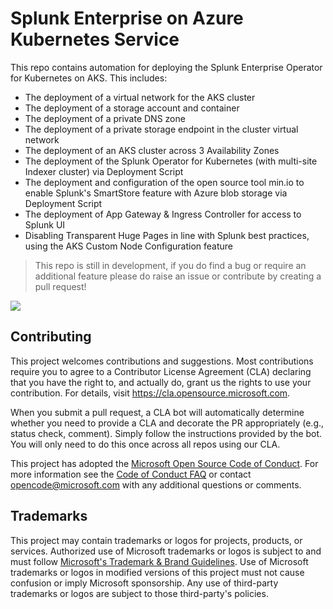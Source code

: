 # Splunk Enterprise on Azure Kubernetes Service

This repo contains automation for deploying the Splunk Enterprise Operator for Kubernetes on AKS. This includes:
- The deployment of a virtual network for the AKS cluster
- The deployment of a storage account and container
- The deployment of a private DNS zone
- The deployment of a private storage endpoint in the cluster virtual network
- The deployment of an AKS cluster across 3 Availability Zones
- The deployment of the Splunk Operator for Kubernetes (with multi-site Indexer cluster) via Deployment Script
- The deployment and configuration of the open source tool min.io to enable Splunk's SmartStore feature with Azure blob storage via Deployment Script
- The deployment of App Gateway & Ingress Controller for access to Splunk UI
- Disabling Transparent Huge Pages in line with Splunk best practices, using the AKS Custom Node Configuration feature

> This repo is still in development, if you do find a bug or require an additional feature please do raise an issue or contribute by creating a pull request!

<a href="https://portal.azure.com/#blade/Microsoft_Azure_CreateUIDef/CustomDeploymentBlade/uri/https%3A%2F%2Fraw.githubusercontent.com%2FAzure%2Fsplunk-enterprise-aks%2Fuidefinition%2Fazuredeploy.json/createUIDefinitionUri/https%3A%2F%2Fraw.githubusercontent.com%2FAzure%2Fsplunk-enterprise-aks%2Fuidefinition%2Fazuredeploy.portal.json" target="_blank">
<img src="https://aka.ms/deploytoazurebutton"/>
</a>

## Contributing

This project welcomes contributions and suggestions.  Most contributions require you to agree to a
Contributor License Agreement (CLA) declaring that you have the right to, and actually do, grant us
the rights to use your contribution. For details, visit https://cla.opensource.microsoft.com.

When you submit a pull request, a CLA bot will automatically determine whether you need to provide
a CLA and decorate the PR appropriately (e.g., status check, comment). Simply follow the instructions
provided by the bot. You will only need to do this once across all repos using our CLA.

This project has adopted the [Microsoft Open Source Code of Conduct](https://opensource.microsoft.com/codeofconduct/).
For more information see the [Code of Conduct FAQ](https://opensource.microsoft.com/codeofconduct/faq/) or
contact [opencode@microsoft.com](mailto:opencode@microsoft.com) with any additional questions or comments.

## Trademarks

This project may contain trademarks or logos for projects, products, or services. Authorized use of Microsoft 
trademarks or logos is subject to and must follow 
[Microsoft's Trademark & Brand Guidelines](https://www.microsoft.com/en-us/legal/intellectualproperty/trademarks/usage/general).
Use of Microsoft trademarks or logos in modified versions of this project must not cause confusion or imply Microsoft sponsorship.
Any use of third-party trademarks or logos are subject to those third-party's policies.
